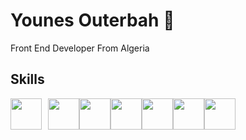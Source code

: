 # Younes Outerbah 👋

Front End Developer From Algeria
          
## Skills
<div style="display:flex">    
<img width="50px" style="padding-right:10px" src="https://cdn.jsdelivr.net/gh/devicons/devicon/icons/html5/html5-original.svg" />
<img width="50px" src="https://cdn.jsdelivr.net/gh/devicons/devicon/icons/css3/css3-original.svg" />
<img width="50px" src="https://cdn.jsdelivr.net/gh/devicons/devicon/icons/javascript/javascript-original.svg" />
<img width="50px" src="https://cdn.jsdelivr.net/gh/devicons/devicon/icons/react/react-original.svg" />
<img width="50px" src="https://cdn.jsdelivr.net/gh/devicons/devicon/icons/redux/redux-original.svg" />
<img width="50px" src="https://cdn.jsdelivr.net/gh/devicons/devicon/icons/sass/sass-original.svg" />          
<img width="50px" src="https://cdn.jsdelivr.net/gh/devicons/devicon/icons/tailwindcss/tailwindcss-plain.svg" />
</div>
          
          
          

          
                    
          
          
          
